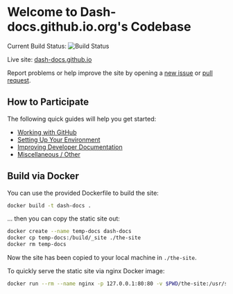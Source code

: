 # Welcome to Dash-docs.github.io.org's Codebase

Current Build Status: ![Build Status](https://travis-ci.org/dash-docs/dash-docs.svg?branch=master)

Live site: [dash-docs.github.io](https://dash-docs.github.io)

Report problems or help improve the site by opening a [new issue](https://github.com/dash-docs/dash-docs/issues/new) or [pull request](https://github.com/dash-docs/dash-docs/compare).

## How to Participate
The following quick guides will help you get started:

<!--
+ [Becoming a Contributor](https://github.com/dash-docs/dash-docs/blob/master/docs/become-a-contributor.md)
-->
+ [Working with GitHub](https://github.com/dash-docs/dash-docs/blob/master/docs/working-with-github.md)
+ [Setting Up Your Environment](https://github.com/dash-docs/dash-docs/blob/master/docs/setting-up-your-environment.md)
+ [Improving Developer Documentation](https://github.com/dash-docs/dash-docs/blob/master/docs/contributing-to-developer-documentation.md)
+ [Miscellaneous / Other](https://github.com/dash-docs/dash-docs/blob/master/docs/miscellaneous.md)
<!--
+ [Assisting with Translations](https://github.com/dash-docs/dash-docs/blob/master/docs/assisting-with-translations.md)
+ [Managing Wallets](https://github.com/dash-docs/dash-docs/blob/master/docs/managing-wallets.md)
+ [Adding Events, Release Notes and Alerts](https://github.com/dash-docs/dash-docs/blob/master/docs/adding-events-release-notes-and-alerts.md)
+ [Adding Blog Posts](https://github.com/dash-docs/dash-docs/blob/master/docs/adding-blog-posts.md)
-->

## Build via Docker

You can use the provided Dockerfile to build the site:

```sh
docker build -t dash-docs .
```

... then you can copy the static site out:

```sh
docker create --name temp-docs dash-docs
docker cp temp-docs:/build/_site ./the-site
docker rm temp-docs
```

Now the site has been copied to your local machine in `./the-site`.

To quickly serve the static site via nginx Docker image:

```sh
docker run --rm --name nginx -p 127.0.0.1:80:80 -v $PWD/the-site:/usr/share/nginx/html:ro nginx:alpine
```
